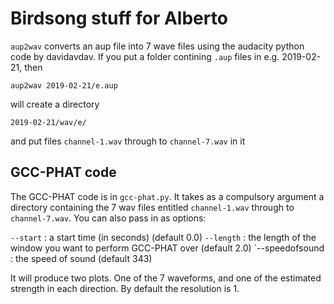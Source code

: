 # Birdsong stuff for Alberto

`aup2wav` converts an aup file into 7 wave files using the audacity python
code by davidavdav. If you put a folder contining `.aup` files in e.g.
2019-02-21, then

    aup2wav 2019-02-21/e.aup

will create a directory

    2019-02-21/wav/e/

and put files `channel-1.wav` through to `channel-7.wav` in it

## GCC-PHAT code
The GCC-PHAT code is in `gcc-phat.py`. It takes as a compulsory argument
a directory containing the 7 wav files entitled `channel-1.wav` through to
`channel-7.wav`. You can also pass in as options:

`--start` : a start time (in seconds) (default 0.0)
`--length` : the length of the window you want to perform GCC-PHAT over
(default 2.0)
`--speedofsound : the speed of sound (default 343)

It will produce two plots. One of the 7 waveforms, and one of the estimated
strength in each direction. By default the resolution is $1%\circ$.
